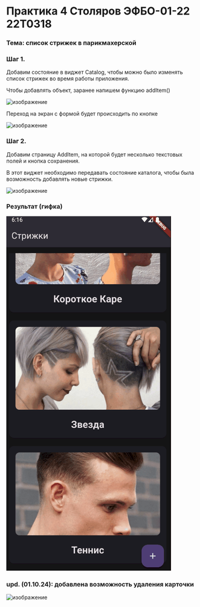 # Практика 4 Столяров ЭФБО-01-22 22T0318
### Тема: список стрижек в парикмахерской

### Шаг 1.
<p>Добавим состояние в виджет Catalog, чтобы можно было изменять список стрижек во время работы приложения.</p>
<p>Чтобы добавлять объект, заранее напишем функцию addItem()</p>

![изображение](https://github.com/user-attachments/assets/232eef15-fa7f-47af-bb14-19129b26df4d)
<p>Переход на экран с формой будет происходить по кнопке</p>

![изображение](https://github.com/user-attachments/assets/9bec2dd1-37fe-4e4e-9424-f93257830174)

### Шаг 2.
<p>Добавим страницу AddItem, на которой будет несколько текстовых полей и кнопка сохранения.</p>
<p>В этот виджет необходимо передавать состояние каталога, чтобы была возможность добавлять новые стрижки.</p>

![изображение](https://github.com/user-attachments/assets/74462fbd-0ccb-4b23-ba6e-1439c91b5063)

### Результат (гифка)

![превью](https://github.com/DaniilStolyarov/pks_sem5_p4/blob/9811b9dc6da2c9a469bab9f772d0b536ff54c14f/preview.gif)
### upd. (01.10.24): добавлена возможность удаления карточки
![изображение](https://github.com/user-attachments/assets/d3b5d1a4-80dd-42bb-a337-bcdc9c4d88ad)
